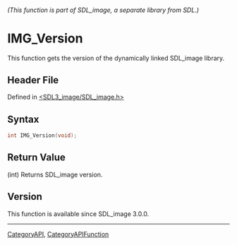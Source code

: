 ###### (This function is part of SDL_image, a separate library from SDL.)
# IMG_Version

This function gets the version of the dynamically linked SDL_image library.

## Header File

Defined in [<SDL3_image/SDL_image.h>](https://github.com/libsdl-org/SDL_image/blob/main/include/SDL3_image/SDL_image.h)

## Syntax

```c
int IMG_Version(void);
```

## Return Value

(int) Returns SDL_image version.

## Version

This function is available since SDL_image 3.0.0.

----
[CategoryAPI](CategoryAPI), [CategoryAPIFunction](CategoryAPIFunction)

